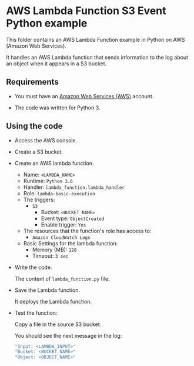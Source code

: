 # AWS Lambda Function S3 Event Python example

This folder contains an AWS Lambda Function example in Python on AWS (Amazon Web Services).

It handles an AWS Lambda function that sends information to the log about an object when it appears in a S3 bucket.

## Requirements

* You must have an [Amazon Web Services (AWS)](http://aws.amazon.com/) account.

* The code was written for Python 3.

## Using the code

* Access the AWS console.

* Create a S3 bucket.

* Create an AWS lambda function.
  * Name: `<LAMBDA_NAME>`
  * Runtime: `Python 3.6`
  * Handler: `lambda_function.lambda_handler`
  * Role: `lambda-basic-execution`
  * The triggers:
    * `S3`
      * Bucket: `<BUCKET_NAME>`
      * Event type: `ObjectCreated`
      * Enable trigger: `Yes`
  * The resources that the function's role has access to:
    * `Amazon CloudWatch Logs`
  * Basic Settings for the lambda function:
    * Memory (MB): `128`
    * Timeout: `3 sec`

* Write the code.

  The content of `lambda_function.py` file.

* Save the Lambda function.

  It deploys the Lambda function.

* Test the function:

  Copy a file in the source S3 bucket.

  You should see the next message in the log:

  ```bash
  "Input: <LAMBDA_INPUT>"
  "Bucket: <BUCKET_NAME>"
  "Object: <OBJECT_NAME>"
  ```